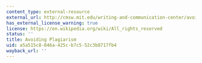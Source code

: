 ```yaml
---
content_type: external-resource
external_url: http://cmsw.mit.edu/writing-and-communication-center/avoiding-plagiarism/
has_external_license_warning: true
license: https://en.wikipedia.org/wiki/All_rights_reserved
status: ''
title: Avoiding Plagiarism
uid: a5a515c8-046a-425c-b7c5-52c3b8717fb4
wayback_url: ''
---
```

